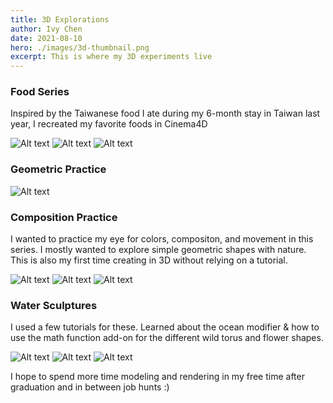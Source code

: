 ```yaml
---
title: 3D Explorations
author: Ivy Chen
date: 2021-08-10
hero: ./images/3d-thumbnail.png
excerpt: This is where my 3D experiments live 
---
```


### Food Series 

Inspired by the Taiwanese food I ate during my 6-month stay in Taiwan last year, I recreated my favorite foods in Cinema4D 

<div className="Image__Small">
  <img
    src="./images/hotpot.png"
    title="3d thumbnail"
    alt="Alt text"
  />
  <img
    src="./images/sushi.png"
    title="3d thumbnail"
    alt="Alt text"
  />
  <img
    src="./images/soupdumpling.jpg"
    title="3d thumbnail"
    alt="Alt text"
  />
</div>

### Geometric Practice 
<div className="Image__Small">
  <img
    src="./images/geometric.png"
    title="3d thumbnail"
    alt="Alt text"
  />
</div>


### Composition Practice

I wanted to practice my eye for colors, compositon, and movement in this series. I mostly wanted to explore simple geometric shapes with nature. This is also my first time creating in 3D without relying on a tutorial. 

<!-- ## Images -->

<div className="Image__Small">
  <img
    src="./images/3d-thumbnail.png"
    title="3d thumbnail"
    alt="Alt text"
  />
  <img
    src="./images/mirror-2.png"
    title="3d thumbnail"
    alt="Alt text"
  />
  <img
    src="./images/mirror-3.png"
    title="3d thumbnail"
    alt="Alt text"
  />
</div>

### Water Sculptures

I used a few tutorials for these. Learned about the ocean modifier & how to use the math function add-on for the different wild torus and flower shapes. 

<div className="Image__Small">
  <img
    src="./images/water-1.png"
    title="water-1"
    alt="Alt text"
  />
  <img
    src="./images/water-2.png"
    title="water-1"
    alt="Alt text"
  />
  <img
    src="./images/water-3.png"
    title="water-1"
    alt="Alt text"
  />
</div>

I hope to spend more time modeling and rendering in my free time after graduation and in between job hunts :) 

